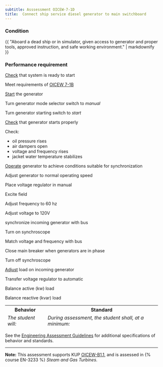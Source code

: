 ```yaml
---
subtitle: Asssessment OICEW-7-1D
title:  Connect ship service diesel generator to main switchboard
---
```




### Condition

{{ "Aboard a dead ship or in simulator, given access to generator and proper tools, approved instruction, and safe working environment." | markdownify }}

### Performance requirement 

<table width='100%' class='Guidelines'>
 <thead>
 <tr>
     <th class='thirty'>Behavior</th>
     <th class='seventy'>Standard</th>
 </tr>
 <tr>
     <td><em>The student will:</em></td>
     <td><em>During assessment, the student shall, at a minimum:</em></td>
 </tr>
 </thead>
 <tbody>


<!--rowstart-->

[Check](guidelines#check) that system is ready to start

<!--cellbreak-->

Meet requirements of [OICEW 7-1B](oicew71b)

<!--rowend-->


<!--rowstart-->

[Start](guidelines#start) the generator

<!--cellbreak-->

Turn generator mode selector switch to _manual_

Turn generator starting switch to _start_

<!--rowend-->


<!--rowstart-->

[Check](guidelines#check) that generator starts properly

<!--cellbreak-->

Check:

  * oil pressure rises
  * air dampers open
  * voltage and frequency rises
  * jacket water temperature stabilizes

<!--rowend-->


<!--rowstart-->

[Operate](guidelines#operate) generator to achieve conditions suitable for synchronization

<!--cellbreak-->

Adjust generator to normal operating speed

Place voltage regulator in manual

Excite field

Adjust frequency to 60 hz

Adjust voltage to 120V

<!--rowend-->


<!--rowstart-->

synchronize incoming generator with bus

<!--cellbreak-->

Turn on synchroscope

Match voltage and frequency with bus

Close main breaker when generators are in phase

Turn off synchroscope

<!--rowend-->


<!--rowstart-->

[Adjust](guidelines#adjust) load on incoming generator

<!--cellbreak-->

Transfer voltage regulator to automatic

Balance active (kw) load

Balance reactive (kvar) load

<!--rowend-->


 </tbody>
 </table>



See the [Engineering Assessment Guidelines](guidelines) for additional specifications of behavior and standards.


*****

**Note:** This assessment supports KUP [OICEW-B1.1]({{site.baseurl}}/tables/31.html#OICEW-B1.1), and is assessed in  {% course  EN-3233 %}  *Steam and Gas Turbines*. 

